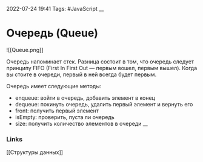 2022-07-24 19:41
Tags: #JavaScript 
__
# Очередь (Queue)

![[Queue.png]]

Очередь напоминает стек. Разница состоит в том, что очередь следует принципу FIFO (First In First Out — первым вошел, первым вышел). Когда вы стоите в очереди, первый в ней всегда будет первым.  
  
Очередь имеет следующие методы:  
-   enqueue: войти в очередь, добавить элемент в конец
-   dequeue: покинуть очередь, удалить первый элемент и вернуть его
-   front: получить первый элемент
-   isEmpty: проверить, пуста ли очередь
-   size: получить количество элементов в очереди
__
### Links
[[Структуры данных]]